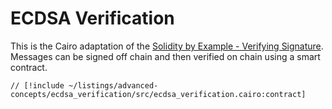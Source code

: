 # ECDSA Verification

This is the Cairo adaptation of the [Solidity by Example - Verifying Signature](https://solidity-by-example.org/signature/).
Messages can be signed off chain and then verified on chain using a smart contract.

```cairo
// [!include ~/listings/advanced-concepts/ecdsa_verification/src/ecdsa_verification.cairo:contract]
```
